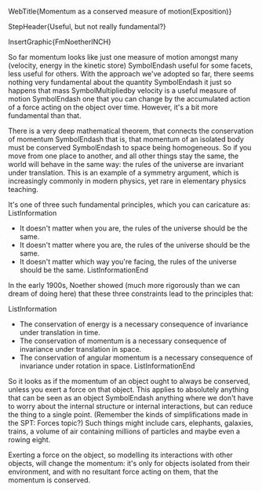 WebTitle{Momentum as a conserved measure of motion(Exposition)}

StepHeader{Useful, but not really fundamental?}

InsertGraphic{FmNoetherINCH}

So far momentum looks like just one measure of motion amongst many (velocity, energy in the kinetic store) SymbolEndash useful for some facets, less useful for others. With the approach we've adopted so far, there seems nothing very fundamental about the quantity SymbolEndash it just so happens that mass  SymbolMultipliedby velocity is a useful measure of motion SymbolEndash one that you can change by the accumulated action of a force acting on the object over time. However, it's a bit more fundamental than that.

There is a very deep mathematical theorem, that connects the conservation of momentum SymbolEndash that is, that momentum of an isolated body must be conserved SymbolEndash to space being homogeneous. So if you move from one place to another, and all other things stay the same, the world will behave in the same way: the rules of the universe are invariant under translation. This is an example of a symmetry argument, which is increasingly commonly in modern physics, yet rare in elementary physics teaching. 

It's one of three such fundamental principles, which you can caricature as:
ListInformation
- It doesn't matter when you are, the rules of the universe should be the same.
- It doesn't matter where you are, the rules of the universe should be the same.
- It doesn't matter which way you're facing, the rules of the universe should be the same.
ListInformationEnd

In the early 1900s, Noether showed (much more rigorously than we can dream of doing here) that these three constraints lead to the principles that:

ListInformation
- The conservation of energy is a necessary consequence of invariance under translation in time.
- The conservation of momentum is a necessary consequence of invariance under translation in space.
- The conservation of angular momentum is a necessary consequence of invariance under rotation in space.
ListInformationEnd

So it looks as if the momentum of an object ought to always be conserved, unless you exert a force on that object. This applies to absolutely anything that can be seen as an object SymbolEndash anything where we don't have to worry about the internal structure or internal interactions, but can reduce the thing to a single point. (Remember the kinds of simplifications made in the SPT: Forces topic?) Such things might include cars, elephants, galaxies, trains, a volume of air containing millions of particles and maybe even a rowing eight.

Exerting a force on the object, so modelling its interactions with other objects, will change the momentum: it's only for objects isolated from their environment, and with no resultant force acting on them, that the momentum is conserved.

